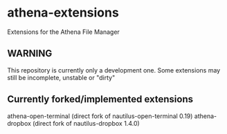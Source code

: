 athena-extensions
=================

Extensions for the Athena File Manager


WARNING
------
This repository is currently only a development one. Some extensions may still be incomplete,
unstable or "dirty"

Currently forked/implemented extensions
-----------------------------------

athena-open-terminal (direct fork of nautilus-open-terminal 0.19)
athena-dropbox (direct fork of nautilus-dropbox 1.4.0)

